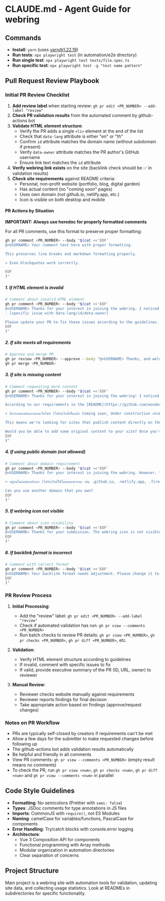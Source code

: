 # CLAUDE.md - Agent Guide for webring

## Commands
- **Install**: `yarn` (uses yarn@1.22.19)
- **Run tests**: `npx playwright test` (in automation/e2e directory)
- **Run single test**: `npx playwright test tests/file.spec.ts`
- **Run specific test**: `npx playwright test -g "test name pattern"`

## Pull Request Review Playbook

### Initial PR Review Checklist
1. **Add review label** when starting review: `gh pr edit <PR_NUMBER> --add-label "review"`
2. **Check PR validation results** from the automated comment by github-actions bot
3. **Validate HTML element structure**:
   - Verify the PR adds a single `<li>` element at the end of the list
   - Check that `data-lang` attribute is either "en" or "th"
   - Confirm `id` attribute matches the domain name (without subdomain if present)
   - Verify `data-owner` attribute matches the PR author's GitHub username
   - Ensure link text matches the `id` attribute
4. **Verify webring link exists** on the site (backlink check should be ✅ in validation results)
5. **Check site requirements** against README criteria:
   - Personal, non-profit website (portfolio, blog, digital garden)
   - Has actual content (no "coming soon" pages)
   - Uses own domain (not github.io, netlify.app, etc.)
   - Icon is visible on both desktop and mobile

#### PR Actions by Situation

**IMPORTANT: Always use heredoc for properly formatted comments**

For all PR comments, use this format to preserve proper formatting:
```bash
gh pr comment <PR_NUMBER> --body "$(cat <<'EOF'
@<USERNAME> Your comment text here with proper formatting.

This preserves line breaks and markdown formatting properly.

> Even blockquotes work correctly.

EOF
)"
```

##### 1. If HTML element is invalid

```bash
# Comment about invalid HTML element
gh pr comment <PR_NUMBER> --body "$(cat <<'EOF'
@<USERNAME> Thanks for your interest in joining the webring. I noticed some issues with your HTML element:
- [specific issue with data-lang/id/data-owner]

Please update your PR to fix these issues according to the guidelines.
EOF
)"
```

##### 2. If site meets all requirements

```bash
# Approve and merge PR
gh pr review <PR_NUMBER> --approve --body "@<USERNAME> Thanks, and welcome to the webring!"
gh pr merge <PR_NUMBER>
```

##### 3. If site is missing content

```bash
# Comment requesting more content
gh pr comment <PR_NUMBER> --body "$(cat <<'EOF'
@<USERNAME> Thanks for your interest in joining the webring! I noticed your website currently appears to mainly link to other platforms without having much original content directly on the site itself.

According to our requirements in the [README](https://github.com/wonderfulsoftware/webring?tab=readme-ov-file#%E0%B8%A3%E0%B9%88%E0%B8%A7%E0%B8%A1%E0%B8%A7%E0%B8%87), websites in the webring should:

> มีการเผยแพร่ผลงานบนเว็บไซต์ (ไม่รับเว็บที่เป็นหน้า Coming soon, Under construction หรือมีแค่ลิงค์ไปยังโซเชียลเน็ตเวิร์ค)

This means we're looking for sites that publish content directly on the website itself, rather than just linking to content on other platforms.

Would you be able to add some original content to your site? Once you've added some content, please let me know so we can take another look. Thanks!
EOF
)"
```

##### 4. If using public domain (not allowed)

```bash
# Comment about domain requirement
gh pr comment <PR_NUMBER> --body "$(cat <<'EOF'
@<USERNAME> Thanks for your interest in joining the webring. However, for this webring you need your own domain as specified in the rules:

> อยู่บนโดเมนของตัวเอง (ไม่รับเว็บที่ใช้โดเมนสาธารณะ เช่น .github.io, .netlify.app, .firebaseapp.com หรือ .web.app)

Can you use another domain that you own?
EOF
)"
```

##### 5. If webring icon not visible

```bash
# Comment about icon visibility
gh pr comment <PR_NUMBER> --body "$(cat <<'EOF'
@<USERNAME> Thanks for your submission. The webring icon is not visible in light/dark mode. Please ensure it's visible in all color schemes.
EOF
)"
```

##### 6. If backlink format is incorrect

```bash
# Comment with correct format
gh pr comment <PR_NUMBER> --body "$(cat <<'EOF'
@<USERNAME> Your backlink format needs adjustment. Please change it to: `https://webring.wonderful.software#yourdomain.com` without https:// in the fragment identifier.
EOF
)"
```

### PR Review Process
1. **Initial Processing**:
   - Add the "review" label: `gh pr edit <PR_NUMBER> --add-label "review"`
   - Check if automated validation has run: `gh pr view --comments <PR_NUMBER>`
   - Run batch checks to review PR details: `gh pr view <PR_NUMBER>`, `gh pr checks <PR_NUMBER>`, `gh pr diff <PR_NUMBER>`, etc.

2. **Validation**:
   - Verify HTML element structure according to guidelines
   - If invalid, comment with specific issues to fix
   - If valid, provide executive summary of the PR (ID, URL, owner) to reviewer
   
3. **Manual Review**:
   - Reviewer checks website manually against requirements
   - Reviewer reports findings for final decision
   - Take appropriate action based on findings (approve/request changes)

### Notes on PR Workflow
- PRs are typically self-closed by creators if requirements can't be met
- Allow a few days for the submitter to make requested changes before following up
- The github-actions bot adds validation results automatically
- Be helpful and friendly in all comments
- View PR comments: `gh pr view --comments <PR_NUMBER>` (empty result means no comments)
- To check the PR, run `gh pr view <num>`, `gh pr checks <num>`, `gh pr diff <num>` and `gh pr view --comments <num>` in parallel

## Code Style Guidelines
- **Formatting**: No semicolons (Prettier with `semi: false`)
- **Types**: JSDoc comments for type annotations in JS files
- **Imports**: CommonJS with `require()`, not ES Modules
- **Naming**: camelCase for variables/functions, PascalCase for components
- **Error Handling**: Try/catch blocks with console.error logging
- **Architecture**: 
  - Vue 3 Composition API for components
  - Functional programming with Array methods
  - Modular organization in automation directories
  - Clear separation of concerns

## Project Structure
Main project is a webring site with automation tools for validation, updating site data, and collecting usage statistics. Look at READMEs in subdirectories for specific functionality.
